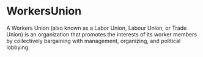# WorkersUnion

A Workers Union (also known as a Labor Union, Labour Union, or Trade Union) is an organization that promotes the interests of its worker members by collectively bargaining with management, organizing, and political lobbying.
